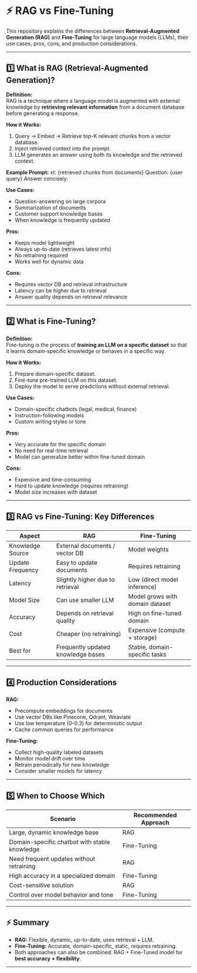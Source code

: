 # ⚡ RAG vs Fine-Tuning

This repository explains the differences between **Retrieval-Augmented Generation (RAG)** and **Fine-Tuning** for large language models (LLMs), their use cases, pros, cons, and production considerations.

---

## 1️⃣ What is RAG (Retrieval-Augmented Generation)?

**Definition:**  
RAG is a technique where a language model is augmented with external knowledge by **retrieving relevant information** from a document database before generating a response.

**How it Works:**
1. Query → Embed → Retrieve top-K relevant chunks from a vector database.
2. Inject retrieved context into the prompt.
3. LLM generates an answer using both its knowledge and the retrieved context.

**Example Prompt:**
xt: {retrieved chunks from documents}
Question: {user query}
Answer concisely:

**Use Cases:**
- Question-answering on large corpora
- Summarization of documents
- Customer support knowledge bases
- When knowledge is frequently updated

**Pros:**
- Keeps model lightweight
- Always up-to-date (retrieves latest info)
- No retraining required
- Works well for dynamic data

**Cons:**
- Requires vector DB and retrieval infrastructure
- Latency can be higher due to retrieval
- Answer quality depends on retrieval relevance

---

## 2️⃣ What is Fine-Tuning?

**Definition:**  
Fine-tuning is the process of **training an LLM on a specific dataset** so that it learns domain-specific knowledge or behaves in a specific way.

**How it Works:**
1. Prepare domain-specific dataset.
2. Fine-tune pre-trained LLM on this dataset.
3. Deploy the model to serve predictions without external retrieval.

**Use Cases:**
- Domain-specific chatbots (legal, medical, finance)
- Instruction-following models
- Custom writing styles or tone

**Pros:**
- Very accurate for the specific domain
- No need for real-time retrieval
- Model can generalize better within fine-tuned domain

**Cons:**
- Expensive and time-consuming
- Hard to update knowledge (requires retraining)
- Model size increases with dataset

---

## 3️⃣ RAG vs Fine-Tuning: Key Differences

| Aspect                  | RAG                                  | Fine-Tuning                       |
|-------------------------|--------------------------------------|----------------------------------|
| Knowledge Source        | External documents / vector DB       | Model weights                     |
| Update Frequency        | Easy to update documents             | Requires retraining               |
| Latency                 | Slightly higher due to retrieval     | Low (direct model inference)      |
| Model Size              | Can use smaller LLM                   | Model grows with domain dataset   |
| Accuracy                | Depends on retrieval quality          | High on fine-tuned domain         |
| Cost                    | Cheaper (no retraining)               | Expensive (compute + storage)     |
| Best for                | Frequently updated knowledge bases   | Stable, domain-specific tasks     |

---

## 4️⃣ Production Considerations

**RAG:**
- Precompute embeddings for documents
- Use vector DBs like Pinecone, Qdrant, Weaviate
- Use low temperature (0–0.3) for deterministic output
- Cache common queries for performance

**Fine-Tuning:**
- Collect high-quality labeled datasets
- Monitor model drift over time
- Retrain periodically for new knowledge
- Consider smaller models for latency

---

## 5️⃣ When to Choose Which

| Scenario                                          | Recommended Approach |
|--------------------------------------------------|--------------------|
| Large, dynamic knowledge base                     | RAG                |
| Domain-specific chatbot with stable knowledge    | Fine-Tuning        |
| Need frequent updates without retraining         | RAG                |
| High accuracy in a specialized domain           | Fine-Tuning        |
| Cost-sensitive solution                           | RAG                |
| Control over model behavior and tone             | Fine-Tuning        |

---

## ⚡ Summary

- **RAG:** Flexible, dynamic, up-to-date, uses retrieval + LLM.  
- **Fine-Tuning:** Accurate, domain-specific, static, requires retraining.  
- Both approaches can also be combined: RAG + Fine-Tuned model for **best accuracy + flexibility**.

---


